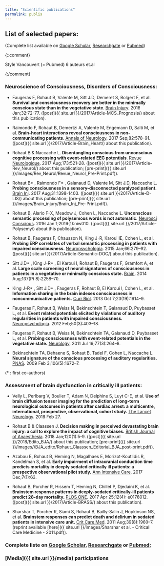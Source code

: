 ```yaml
---
title: "Scientific publications"
permalink: publis
---
```


## List of selected papers:
(Complete list available on [Google Scholar], [Researchgate] or [Pubmed])

{::comment}

Style Vancouvert (= Pubmed) 6 auteurs et.al

{:/comment}

<script type='text/javascript' src='https://d1bxh8uas1mnw7.cloudfront.net/assets/embed.js'></script>

### Neuroscience of Consciousness, Disorders of Consciousness:

- Faugeras F, Rohaut B, Valente M, Sitt J.D, Demeret S, Bolgert F, et al. **Survival and consciousness recovery are better in the minimally conscious state than in the vegetative state**. [Brain Injury](https://doi.org/10.1080/02699052.2017.1364421). 2018 Jan;32:72-77. ([post]({{ site.url }}/2017/Article-MCS_Prognosis/) about this publication).
    <div class='altmetric-embed' data-badge-popover='bottom' data-hide-less-than='3' data-doi='10.1080/02699052.2017.1364421'></div>

- Raimondo F, Rohaut B, Demertzi A, Valente M, Engemann D, Salti M, et al. **Brain-heart interactions reveal consciousness in non-communicating patients**. [Annals of Neurology](http://dx.doi.org/10.1002/ana.25045). 2017 Sep;82:578–91. ([post]({{ site.url }}/2017/Article-Brain_Heart/) about this publication).
    <div class='altmetric-embed' data-badge-popover='bottom' data-hide-less-than='3' data-doi='10.1002/ana.25045'></div>

- Rohaut B & Naccache L. **Disentangling conscious from unconscious cognitive processing with event-related EEG potentials**. [Revue Neurologique](https://doi.org/10.1016/j.neurol.2017.08.001). 2017 Aug;173:521-28. ([post]({{ site.url }}/2017/Article-Rev_Neurol/) about this publication; [pre-print]({{ site.url }}/images/Rev_Neurol/Revue_Neurol_Pre-Print.pdf)).
    <div class='altmetric-embed' data-badge-popover='bottom' data-hide-less-than='3' data-doi='10.1016/j.neurol.2017.08.001'></div>

- Rohaut B* , Raimondo F* , Galanaud D, Valente M, Sitt J.D, Naccache L. **Probing
consciousness in a sensory-disconnected paralyzed patient.** [Brain Inj](https://doi.org/10.1080/02699052.2017.1327673). 2017 Aug;31:1398-1403. ([post]({{ site.url }}/2017/Article-D-LIS/) about this publication; [pre-print]({{ site.url }}/images/Brain_injury/Brain_Inj_Pre-Print.pdf)).
    <div class='altmetric-embed' data-badge-popover='bottom' data-hide-less-than='3' data-doi='10.1080/02699052.2017.1327673'></div>

- Rohaut B, Alario F-X, Meadow J, Cohen L, Naccache L. **Unconscious semantic processing of polysemous words is not automatic.** [Neurosci Conscious](https://doi.org/10.1093/nc/niw010). 2016 Jan 1;2016(1):niw010. ([post]({{ site.url }}/2017/Article-Polysemy/) about this publication).
    <div class='altmetric-embed' data-badge-popover='bottom'  data-hide-less-than='3' data-doi='10.1093/nc/niw010'></div>

- Rohaut B, Faugeras F, Chausson N, King J-R, Karoui IE, Cohen L, et al. **Probing ERP correlates of verbal semantic processing in patients with impaired consciousness.** [Neuropsychologia](http://dx.doi.org/10.1016/j.neuropsychologia.2014.10.014). 2015 Jan;66:279–92. ([post]({{ site.url }}/2017/Article-Semantic-DOC/) about this publication).
    <div class='altmetric-embed' data-badge-popover='bottom'  data-hide-less-than='3'  data-doi='10.1016/j.neuropsychologia.2014.10.014'></div>

- Sitt J.D* , King J-R* , El Karoui I, Rohaut B, Faugeras F, Gramfort A, et al. **Large scale screening of neural signatures of consciousness in patients in a vegetative or minimally conscious state.** [Brain](https://doi.org/10.1093/brain/awu141). 2014 Aug;137(Pt 8):2258–70.
    <div class='altmetric-embed' data-badge-popover='bottom'  data-hide-less-than='3' data-doi='10.1093/brain/awu141'></div>

- King J-R* , Sitt J.D* , Faugeras F, Rohaut B, El Karoui I, Cohen L, et al. **Information sharing in the brain indexes consciousness in noncommunicative patients.** [Curr Biol](http://dx.doi.org/10.1016/j.cub.2013.07.075). 2013 Oct 7;23(19):1914–9.
    <div class='altmetric-embed' data-badge-popover='bottom'  data-hide-less-than='3' data-doi='10.1016/j.cub.2013.07.075'></div>

- Faugeras F, Rohaut B, Weiss N, Bekinschtein T, Galanaud D, Puybasset L, et al.  **Event related potentials elicited by violations of auditory regularities in patients with impaired consciousness.** [Neuropsychologia](http://dx.doi.org/10.1016/j.neuropsychologia.2011.12.015). 2012 Feb;50(3):403–18.
    <div class='altmetric-embed' data-badge-popover='bottom'  data-hide-less-than='3'  data-doi='10.1016/j.neuropsychologia.2011.12.015'></div>

- Faugeras F, Rohaut B, Weiss N, Bekinschtein TA, Galanaud D, Puybasset L, et al. **Probing consciousness with event-related potentials in the vegetative state.** [Neurology](http://dx.doi.org/10.1212/WNL.0b013e3182217ee8). 2011 Jul 19;77(3):264–8.
    <div class='altmetric-embed' data-badge-popover='bottom'  data-hide-less-than='3' data-doi='10.1212/WNL.0b013e3182217ee8'></div>

- Bekinschtein TA, Dehaene S, Rohaut B, Tadel F, Cohen L, Naccache L. **Neural signature of the conscious processing of auditory regularities.** [PNAS](http://dx.doi.org/10.1073/pnas.0809667106). 2009 Feb 3;106(5):1672–7.
    <div class='altmetric-embed'  data-hide-less-than='3' data-badge-popover='bottom' data-doi='10.1073/pnas.0809667106'></div>  

(* : first co-authors)

### Assessment of brain dysfunction in critically ill patients:


- Velly L, Perlbarg V, Boulier T, Adam N, Delphine S, Luyt C-E, et al. **Use of brain diffusion tensor imaging for the prediction of long-term neurological outcomes in patients after cardiac arrest: a multicentre, international, prospective, observational, cohort study.** [The Lancet Neurology](https://doi.org/10.1016/S1474-4422(18)30027-9). 2018 Feb 27.
    <div class='altmetric-embed' data-badge-popover='bottom'  data-hide-less-than='3' data-doi='10.1016/S1474-4422(18)30027-9'></div>

- Rohaut B & Claassen J. **Decision making in perceived devastating brain injury: a call to explore the impact of cognitive biases.** [British Journal of Anaesthesia](http://dx.doi.org/10.1016/j.bja.2017.11.007). 2018 Jan;120(1):5-9. ([post]({{ site.url }}/2018/Edito_BJA/) about this publication; [pre-print]({{ site.url }}/images//BJA_edito/Rohaut_Claassen_Editorial_BJA_post-print.pdf)).
    <div class='altmetric-embed' data-badge-popover='bottom'  data-hide-less-than='3' data-doi='10.1016/j.bja.2017.11.007'></div>

- Azabou E, Rohaut B, Heming N, Magalhaes E, Morizot-Koutlidis R, Kandelman S, et al. **Early impairment of intracranial conduction time predicts
mortality in deeply sedated critically ill patients: a prospective observational
pilot study.** [Ann Intensive Care](https://doi.org/10.1186/s13613-017-0290-5). 2017 Dec;7(1):63.
    <div class='altmetric-embed' data-badge-popover='bottom'  data-hide-less-than='3' data-doi='10.1186/s13613-017-0290-5'></div>

- Rohaut B, Porcher R, Hissem T, Heming N, Chillet P, Djedaini K, et al. **Brainstem response patterns in deeply-sedated critically-ill patients predict 28-day mortality.** [PLOS ONE](https://doi.org/10.1371/journal.pone.0176012). 2017 Apr 25;12(4): e0176012. ([post]({{ site.url }}/2017/Article-BRASS/)  about this publication).
    <div class='altmetric-embed' data-badge-popover='bottom'  data-hide-less-than='3' data-doi='10.1371/journal.pone.0176012'></div>

- Sharshar T, Porcher R, Siami S, Rohaut B, Bailly-Salin J, Hopkinson NS, et al. **Brainstem responses can predict death and delirium in sedated patients in intensive care unit.** [Crit Care Med](http://dx.doi.org/10.1097/CCM.0b013e31821b843b). 2011 Aug;39(8):1960–7. (reprint available [here]({{ site.url }}/images/Sharshar et al. - Critical Care Medicine - 2011.pdf)).
    <div class='altmetric-embed' data-badge-popover='bottom'  data-hide-less-than='3' data-doi='10.1097/CCM.0b013e31821b843b'></div>

### Complete liste on [Google Scholar], [Researchgate] or [Pubmed];

### [Media]({{ site.url }}/media) participations

[Google Scholar]: https://scholar.google.fr/citations?hl=fr&user=jgHpg1oAAAAJ&view_op=list_works&sortby=pubdate
[Researchgate]:https://www.researchgate.net/profile/Benjamin_Rohaut
[Pubmed]:https://www.ncbi.nlm.nih.gov/pubmed/?term=Rohaut+B%5BAuthor%5D+OR+Rohaut+B%5BInvestigator%5D
